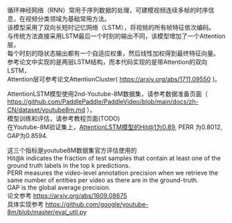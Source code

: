 循环神经网络（RNN）常用于序列数据的处理，可建模视频连续多帧的时序信息，在视频分类领域为基础常用方法。  
该模型采用了双向长短时记忆网络（LSTM），将视频的所有帧特征依次编码。  
与传统方法直接采用LSTM最后一个时刻的输出不同，该模型增加了一个Attention层，  
每个时刻的隐状态输出都有一个自适应权重，然后线性加权得到最终特征向量。  
参考论文中实现的是两层LSTM结构，而本代码实现的是带Attention的双向LSTM，  
Attention层可参考论文AttentionCluster( https://arxiv.org/abs/1711.09550 )。  

AttentionLSTM模型使用2nd-Youtube-8M数据集，请参考数据准备页面（ https://github.com/PaddlePaddle/PaddleVideo/blob/main/docs/zh-CN/dataset/youtube8m.md ）。  
模型训练和评估，请参考教程页面(TODO)  
在Youtube-8M验证集上，AttentionLSTM模型的Hit@1为0.89, PERR 为0.8012, GAP为0.8594.

这三个指标是youtube8M数据集官方评估使用的  
Hit@k indicates the fraction of test samples that contain at least one of the ground truth labels in the top k predictions.  
PERR measures the video-level annotation precision when we retrieve the same number of entities per video as there are in the ground-truth.  
GAP is the global average precision.  
论文参考 https://arxiv.org/abs/1609.08675  
具体实现参考 https://github.com/google/youtube-8m/blob/master/eval_util.py
